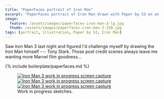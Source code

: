 ```yaml
---
title: "PaperFaces portrait of Iron Man"
excerpt: "PaperFaces portrait of Iron Man drawn with Paper by 53 on an iPad."
image: 
  feature: /assets/images/paperfaces-iron-man-3-lg.jpg
  thumb: /assets/images/paperfaces-iron-man-3-150.jpg
tags: [portrait, illustration, Paper by 53, Iron Man]
---
```


Saw Iron Man 3 last night and figured I'd challenge myself by drawing the Iron Man himself --- Tony Stark. Those post credit scenes always leave me wanting more Marvel film goodness…

{% include boilerplate/paperfaces.md %}

<figure class="third">
	<a href="{{ site.url }}/assets/images/paperfaces-iron-man-3-wip-1-lg.jpg" title="Background complete. Outlining the figure in pencil."><img src="{{ site.url }}/assets/images/paperfaces-iron-man-3-wip-1-230.jpg" alt="Iron Man 3 work in progress screen capture" /></a>
	<a href="{{ site.url }}/assets/images/paperfaces-iron-man-3-wip-2-lg.jpg" title="Blocking out shapes with the fountain pen."><img src="{{ site.url }}/assets/images/paperfaces-iron-man-3-wip-2-230.jpg" alt="Iron Man 3 work in progress screen capture" /></a>
	<a href="{{ site.url }}/assets/images/paperfaces-iron-man-3-wip-3-lg.jpg" title="Filling in shapes with the marker."><img src="{{ site.url }}/assets/images/paperfaces-iron-man-3-wip-3-230.jpg" alt="Iron Man 3 work in progress screen capture" /></a>
	<figcaption>Work in progress sketches.</figcaption>
</figure>
